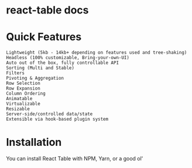 # react-table docs

# Quick Features

    Lightweight (5kb - 14kb+ depending on features used and tree-shaking)
    Headless (100% customizable, Bring-your-own-UI)
    Auto out of the box, fully controllable API
    Sorting (Multi and Stable)
    Filters
    Pivoting & Aggregation
    Row Selection
    Row Expansion
    Column Ordering
    Animatable
    Virtualizable
    Resizable
    Server-side/controlled data/state
    Extensible via hook-based plugin system

# Installation

You can install React Table with NPM, Yarn, or a good ol' <script> via unpkg.com.
NPM

 npm install react-table --save

or

 yarn add react-table

React Table is compatible with React v16.8+ and works with ReactDOM and React Native.

# Quick Start

At the heart of every React Table is the useTable hook and the table instance object that it returns. This instance object contains everything you'll need to build a table and interact with its state. This includes, but is not limited to:

    Columns
    Materialized Data
    Sorting
    Filtering
    Grouping
    Pagination
    Expanded State
    Any functionality provided by custom plugin hooks, too!

In React Table, you the developer are responsible for rendering the UI (markup and styles) of your table, but don't let that intimidate you! Table UIs are fun and React Table exists to make the process much easier to wire up your own table UI.

To show you how this works. Let's start with a very basic table example.

# Getting your data

When thinking about a table structure, you typically have rows which contain columns. While table configurations can get far more complex with nested columns, subrows, etc. for this basic quick start, we need to define some data that resembles this structure.

 const data = React.useMemo(

   () => [

     {

       col1: 'Hello',

       col2: 'World',

     },

     {

       col1: 'react-table',

       col2: 'rocks',

     },

     {

       col1: 'whatever',

       col2: 'you want',

     },

   ],

   []

 )

    It's important that we're using React.useMemo here to ensure that our data isn't recreated on every render. If we didn't use React.useMemo, the table would think it was receiving new data on every render and attempt to recalculate a lot of logic every single time. Not cool!

# Define Columns

Now that we have some data, let's create a set of column definitions to pass into the useTable hook.

 const columns = React.useMemo(

   () => [

     {

       Header: 'Column 1',

       accessor: 'col1', // accessor is the "key" in the data

     },

     {

       Header: 'Column 2',

       accessor: 'col2',

     },

   ],

   []

 )

    Again, we're using React.useMemo so React Table doesn't recalculate the universe on every single render. Only when the memoized value actually changes!

# Using the useTable hook

Now that you have some data and columns defined, we can pass those into the useTable hook to create a table instance.

 const tableInstance = useTable({ columns, data })

    useTable at the very least needs to be provided with an object containing the memoized columns and data.

# Building a basic table UI

Nice! We have our table instance and we're almost there! However, we still don't have any table markup or styles to show, right?

Let's build a basic table structure using just HTML for now:

 return (

   <table>

     <thead>

       <tr>

         <th></th>

       </tr>

     </thead>

     <tbody>

       <tr>

         <td></td>

       </tr>

     </tbody>

   </table>

 )

# Applying the table instance to markup

Now that we have our table structure, we can use the tableInstance to make it come to life!

 const tableInstance = useTable({ columns, data })

 

 const {

   getTableProps,

   getTableBodyProps,

   headerGroups,

   rows,

   prepareRow,

 } = tableInstance

 

 return (

   // apply the table props

   <table {...getTableProps()}>

     <thead>

       {// Loop over the header rows

       headerGroups.map(headerGroup => (

         // Apply the header row props

         <tr {...headerGroup.getHeaderGroupProps()}>

           {// Loop over the headers in each row

           headerGroup.headers.map(column => (

             // Apply the header cell props

             <th {...column.getHeaderProps()}>

               {// Render the header

               column.render('Header')}

             </th>

           ))}

         </tr>

       ))}

     </thead>

     {/* Apply the table body props */}

     <tbody {...getTableBodyProps()}>

       {// Loop over the table rows

       rows.map(row => {

         // Prepare the row for display

         prepareRow(row)

         return (

           // Apply the row props

           <tr {...row.getRowProps()}>

             {// Loop over the rows cells

             row.cells.map(cell => {

               // Apply the cell props

               return (

                 <td {...cell.getCellProps()}>

                   {// Render the cell contents

                   cell.render('Cell')}

                 </td>

               )

             })}

           </tr>

         )

       })}

     </tbody>

   </table>

 )

# Final Result

If we put all of this together, we should get a very basic (as well as temporarily ugly) table.

 import { useTable } from 'react-table'

 

 function App() {

   const data = React.useMemo(

     () => [

       {

         col1: 'Hello',

         col2: 'World',

       },

       {

         col1: 'react-table',

         col2: 'rocks',

       },

       {

         col1: 'whatever',

         col2: 'you want',

       },

     ],

     []

   )

 

   const columns = React.useMemo(

     () => [

       {

         Header: 'Column 1',

         accessor: 'col1', // accessor is the "key" in the data

       },

       {

         Header: 'Column 2',

         accessor: 'col2',

       },

     ],

     []

   )

 

   const {

     getTableProps,

     getTableBodyProps,

     headerGroups,

     rows,

     prepareRow,

   } = useTable({ columns, data })

 

   return (

     <table {...getTableProps()} style={{ border: 'solid 1px blue' }}>

       <thead>

         {headerGroups.map(headerGroup => (

           <tr {...headerGroup.getHeaderGroupProps()}>

             {headerGroup.headers.map(column => (

               <th

                 {...column.getHeaderProps()}

                 style={{

                   borderBottom: 'solid 3px red',

                   background: 'aliceblue',

                   color: 'black',

                   fontWeight: 'bold',

                 }}

               >

                 {column.render('Header')}

               </th>

             ))}

           </tr>

         ))}

       </thead>

       <tbody {...getTableBodyProps()}>

         {rows.map(row => {

           prepareRow(row)

           return (

             <tr {...row.getRowProps()}>

               {row.cells.map(cell => {

                 return (

                   <td

                     {...cell.getCellProps()}

                     style={{

                       padding: '10px',

                       border: 'solid 1px gray',

                       background: 'papayawhip',

                     }}

                   >

                     {cell.render('Cell')}

                   </td>

                 )

               })}

             </tr>

           )

         })}

       </tbody>

     </table>

   )

 }

Clearly this isn't ready to ship, but from a conceptual standpoint, you just learned the basics of using React Table!

# Getting Started with Create React App

This project was bootstrapped with [Create React App](https://github.com/facebook/create-react-app).

## Available Scripts

In the project directory, you can run:

### `npm start`

Runs the app in the development mode.\
Open [http://localhost:3000](http://localhost:3000) to view it in your browser.

The page will reload when you make changes.\
You may also see any lint errors in the console.

### `npm test`

Launches the test runner in the interactive watch mode.\
See the section about [running tests](https://facebook.github.io/create-react-app/docs/running-tests) for more information.

### `npm run build`

Builds the app for production to the `build` folder.\
It correctly bundles React in production mode and optimizes the build for the best performance.

The build is minified and the filenames include the hashes.\
Your app is ready to be deployed!

See the section about [deployment](https://facebook.github.io/create-react-app/docs/deployment) for more information.

### `npm run eject`

**Note: this is a one-way operation. Once you `eject`, you can't go back!**

If you aren't satisfied with the build tool and configuration choices, you can `eject` at any time. This command will remove the single build dependency from your project.

Instead, it will copy all the configuration files and the transitive dependencies (webpack, Babel, ESLint, etc) right into your project so you have full control over them. All of the commands except `eject` will still work, but they will point to the copied scripts so you can tweak them. At this point you're on your own.

You don't have to ever use `eject`. The curated feature set is suitable for small and middle deployments, and you shouldn't feel obligated to use this feature. However we understand that this tool wouldn't be useful if you couldn't customize it when you are ready for it.

## Learn More

You can learn more in the [Create React App documentation](https://facebook.github.io/create-react-app/docs/getting-started).

To learn React, check out the [React documentation](https://reactjs.org/).

### Code Splitting

This section has moved here: [https://facebook.github.io/create-react-app/docs/code-splitting](https://facebook.github.io/create-react-app/docs/code-splitting)

### Analyzing the Bundle Size

This section has moved here: [https://facebook.github.io/create-react-app/docs/analyzing-the-bundle-size](https://facebook.github.io/create-react-app/docs/analyzing-the-bundle-size)

### Making a Progressive Web App

This section has moved here: [https://facebook.github.io/create-react-app/docs/making-a-progressive-web-app](https://facebook.github.io/create-react-app/docs/making-a-progressive-web-app)

### Advanced Configuration

This section has moved here: [https://facebook.github.io/create-react-app/docs/advanced-configuration](https://facebook.github.io/create-react-app/docs/advanced-configuration)

### Deployment

This section has moved here: [https://facebook.github.io/create-react-app/docs/deployment](https://facebook.github.io/create-react-app/docs/deployment)

### `npm run build` fails to minify

This section has moved here: [https://facebook.github.io/create-react-app/docs/troubleshooting#npm-run-build-fails-to-minify](https://facebook.github.io/create-react-app/docs/troubleshooting#npm-run-build-fails-to-minify)
